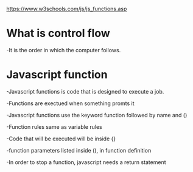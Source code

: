 https://www.w3schools.com/js/js_functions.asp

# What is control flow

-It is the order in which the computer follows.

# Javascript function

-Javascript functions is code that is designed to execute a job.

-Functions are exectued when something promts it

-Javascript functions use the keyword function followed by name and ()

-Function rules same as variable rules

-Code that will be executed will be inside {}

-function parameters listed inside (), in function definition

-In order to stop a function, javascript needs a return statement
